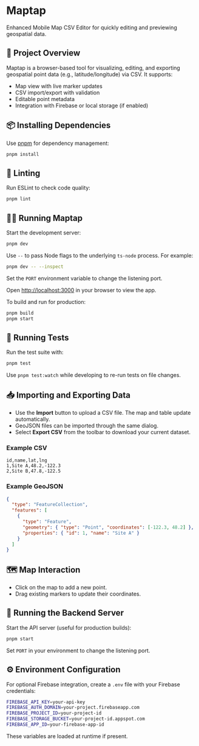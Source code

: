 # Maptap

Enhanced Mobile Map CSV Editor for quickly editing and previewing geospatial data.

## 🚀 Project Overview

Maptap is a browser-based tool for visualizing, editing, and exporting geospatial point data (e.g., latitude/longitude) via CSV. It supports:
- Map view with live marker updates
- CSV import/export with validation
- Editable point metadata
- Integration with Firebase or local storage (if enabled)

## 📦 Installing Dependencies

Use [pnpm](https://pnpm.io/) for dependency management:

```bash
pnpm install
```

## 🧹 Linting

Run ESLint to check code quality:

```bash
pnpm lint
```

## 🏃‍♂️ Running Maptap

Start the development server:

```bash
pnpm dev
```

Use `--` to pass Node flags to the underlying `ts-node` process. For example:

```bash
pnpm dev -- --inspect
```

Set the `PORT` environment variable to change the listening port.

Open [http://localhost:3000](http://localhost:3000) in your browser to view the app.

To build and run for production:

```bash
pnpm build
pnpm start
```

## 🧪 Running Tests

Run the test suite with:

```bash
pnpm test
```

Use `pnpm test:watch` while developing to re-run tests on file changes.

## 📥 Importing and Exporting Data

- Use the **Import** button to upload a CSV file. The map and table update automatically.
- GeoJSON files can be imported through the same dialog.
- Select **Export CSV** from the toolbar to download your current dataset.

### Example CSV

```csv
id,name,lat,lng
1,Site A,48.2,-122.3
2,Site B,47.8,-122.5
```

### Example GeoJSON

```json
{
  "type": "FeatureCollection",
  "features": [
    {
      "type": "Feature",
      "geometry": { "type": "Point", "coordinates": [-122.3, 48.2] },
      "properties": { "id": 1, "name": "Site A" }
    }
  ]
}
```

## 🗺️ Map Interaction

- Click on the map to add a new point.
- Drag existing markers to update their coordinates.

## 🔌 Running the Backend Server

Start the API server (useful for production builds):

```bash
pnpm start
```

Set `PORT` in your environment to change the listening port.

## ⚙️ Environment Configuration

For optional Firebase integration, create a `.env` file with your Firebase credentials:

```bash
FIREBASE_API_KEY=your-api-key
FIREBASE_AUTH_DOMAIN=your-project.firebaseapp.com
FIREBASE_PROJECT_ID=your-project-id
FIREBASE_STORAGE_BUCKET=your-project-id.appspot.com
FIREBASE_APP_ID=your-firebase-app-id
```

These variables are loaded at runtime if present.
